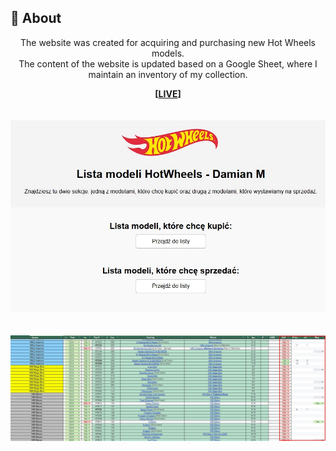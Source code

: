 ## 🚀 About
<div align="center">
The website was created for acquiring and purchasing new Hot Wheels models.<br>
The content of the website is updated based on a Google Sheet, where I maintain an inventory of my collection. 

**[[LIVE](https://damianmog.github.io/hw_models.github.io/index.html)]**
<br> 
<br>
<br>
<img alt="Site screenshot" src="images/site.jpg"> </img> 
<br>
<br>
<br>
<img alt="Google Sheet screenshot" src="images/gs.jpg"> </img> 
</div>
